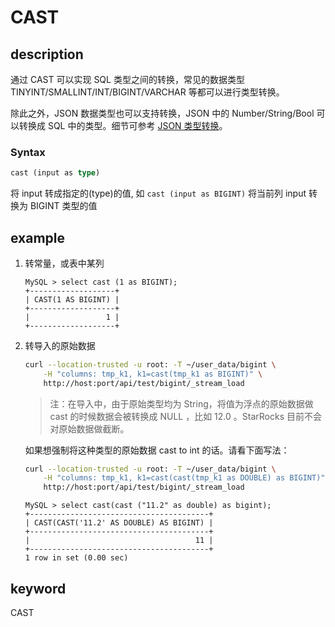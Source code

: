 # CAST

## description

通过 CAST 可以实现 SQL 类型之间的转换，常见的数据类型 TINYINT/SMALLINT/INT/BIGINT/VARCHAR 等都可以进行类型转换。

除此之外，JSON 数据类型也可以支持转换，JSON 中的 Number/String/Bool 可以转换成 SQL 中的类型。细节可参考 [JSON 类型转换](sql-reference/sql-functions/json-functions/json_cast.md)。

### Syntax

```Haskell
cast (input as type)
```

将  input 转成指定的(type)的值, 如 `cast (input as BIGINT)` 将当前列 input 转换为 BIGINT 类型的值

## example

1. 转常量，或表中某列

    ```Plain Text
    MySQL > select cast (1 as BIGINT);
    +-------------------+
    | CAST(1 AS BIGINT) |
    +-------------------+
    |                 1 |
    +-------------------+
    ```

2. 转导入的原始数据

    ```bash
    curl --location-trusted -u root: -T ~/user_data/bigint \
        -H "columns: tmp_k1, k1=cast(tmp_k1 as BIGINT)" \
        http://host:port/api/test/bigint/_stream_load
    ```

    > 注：在导入中，由于原始类型均为 String，将值为浮点的原始数据做 cast 的时候数据会被转换成 NULL ，比如 12.0 。StarRocks 目前不会对原始数据做截断。

    如果想强制将这种类型的原始数据 cast to int 的话。请看下面写法：

    ```bash
    curl --location-trusted -u root: -T ~/user_data/bigint \
        -H "columns: tmp_k1, k1=cast(cast(tmp_k1 as DOUBLE) as BIGINT)" \
        http://host:port/api/test/bigint/_stream_load
    ```

    ```plain text
    MySQL > select cast(cast ("11.2" as double) as bigint);
    +----------------------------------------+
    | CAST(CAST('11.2' AS DOUBLE) AS BIGINT) |
    +----------------------------------------+
    |                                     11 |
    +----------------------------------------+
    1 row in set (0.00 sec)
    ```

## keyword

CAST
